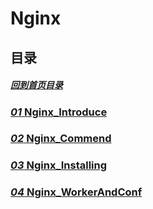 # Nginx

## 目录

##### [回到首页目录](/README.md)

### [_01_ Nginx_Introduce](./01_Introduction.md)

### [_02_ Nginx_Commend](./02_Commend.md)

### [_03_ Nginx_Installing](./03_Install.md)

### [_04_ Nginx_WorkerAndConf](./04_WorkerAndConf.md)
